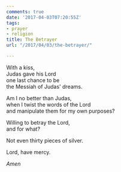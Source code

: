 ```yaml
---
comments: true
date: '2017-04-03T07:20:55Z'
tags:
- prayer
- religion
title: The Betrayer
url: "/2017/04/03/the-betrayer/"

---
```

With a kiss,  
Judas gave his Lord  
one last chance to be  
the Messiah of Judas' dreams.

Am I no better than Judas,  
when I twist the words of the Lord  
and manipulate them for my own purposes?

Willing to betray the Lord,   
and for what?

Not even thirty pieces of silver.

Lord, have mercy.

*Amen*
